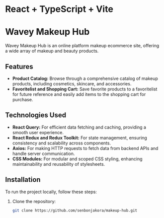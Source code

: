 # React + TypeScript + Vite

# Wavey Makeup Hub

Wavey Makeup Hub is an online platform makeup ecommerce site, offering a wide array of makeup and beauty products.

 
## Features

- **Product Catalog:** Browse through a comprehensive catalog of makeup products, including cosmetics, skincare, and accessories.
- **Favoritelist and Shopping Cart:** Save favorite products to a favoritelist for future reference and easily add items to the shopping cart for purchase.

## Technologies Used

- **React Query:** For efficient data fetching and caching, providing a smooth user experience.
- **React Redux and Redux Toolkit:** For state management, ensuring consistency and scalability across components.
- **Axios:** For making HTTP requests to fetch data from backend APIs and handle server communication.
- **CSS Modules:** For modular and scoped CSS styling, enhancing maintainability and reusability of stylesheets.

## Installation

To run the project locally, follow these steps:

1. Clone the repository:
   ```bash
   git clone https://github.com/senbonjakora/makeup-hub.git


